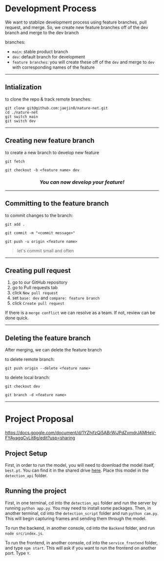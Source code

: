 # Development Process

We want to stablize development process using feature branches, pull request, and merge. So, we create new feature branches off of the dev branch and merge to the dev branch

branches:

- `main`: stable product branch
- `dev`: default branch for development
- `feature branches`: you will create these off of the `dev` and merge to `dev` with corresponding names of the feature

---

## Intialization

to clone the repo & track remote branches:

```
git clone git@github.com:jaejin0/nature-net.git
cd ./nature-net
git switch main
git switch dev
```

---

## Creating new feature branch

to create a new branch to develop new feature

```
git fetch
```

```
git checkout -b <feature name> dev
```

**_<h3 align="center">You can now develop your feature!</h3>_**

---

## Committing to the feature branch

to commit changes to the branch:

```
git add .
```

```
git commit -m "<commit message>"
```

```
git push -u origin <feature name>
```

> let's commit small and often

---

## Creating pull request

1. go to our GitHub repository
2. go to Pull requests tab
3. click `New pull request`
4. set `base: dev` and `compare: feature branch`
5. click `Create pull request`

If there is a `merge conflict` we can resolve as a team. If not, review can be done quick.

---

## Deleting the feature branch

After merging, we can delete the feature branch

to delete remote branch:

```
git push origin --delete <feature name>
```

to delete local branch:

```
git checkout dev
```

```
git branch -d <feature name>
```

---

# Project Proposal

<https://docs.google.com/document/d/1YZhjfzQi5ABrWiJPdZvmdrJAMHeV-FYAyagqCvLjt8g/edit?usp=sharing>

## Project Setup

First, in order to run the model, you will need to download the model itself, `best.pt`. You can find it in the shared drive [here](https://drive.google.com/drive/u/2/folders/0AAkEF1_E0xcyUk9PVA).
Place this model in the `detection_api` folder.

## Running the project

First, in one terminal, cd into the `detection_api` folder and run the server by running `python app.py`. You may need to install some packages.
Then, in another terminal, cd into the `detection_script` folder and run `python cam.py`. This will begin capturing frames and sending them through the model.

To run the backend, in another console, cd into the `Backend` folder, and run `node src/index.js`.

To run the frontend, in another console, cd into the `service_frontend` folder, and type `npm start`. This will ask if you want to run the frontend on another port. Type `Y`.
